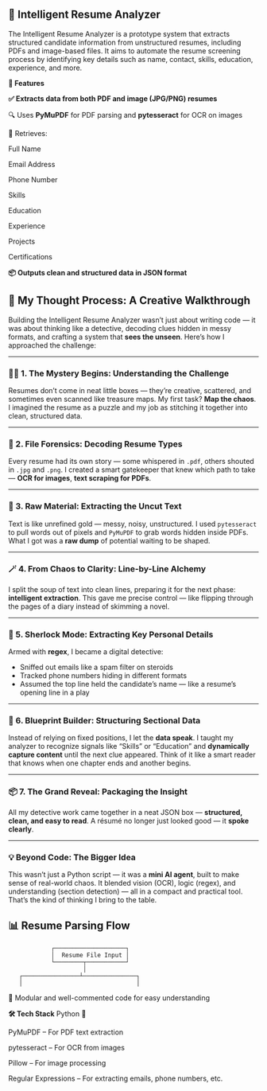 ## 🧠 **Intelligent Resume Analyzer**

The Intelligent Resume Analyzer is a prototype system that extracts structured candidate information from unstructured resumes, including PDFs and image-based files. It aims to automate the resume screening process by identifying key details such as name, contact, skills, education, experience, and more.

**📌 Features**

**✅ Extracts data from both PDF and image (JPG/PNG) resumes**

🔍 Uses **PyMuPDF** for PDF parsing and **pytesseract** for OCR on images

🧾 Retrieves:

Full Name

Email Address

Phone Number

Skills

Education

Experience

Projects

Certifications

**📦 Outputs clean and structured data in JSON format**

## 🧠 My Thought Process: A Creative Walkthrough

Building the Intelligent Resume Analyzer wasn’t just about writing code — it was about thinking like a detective, decoding clues hidden in messy formats, and crafting a system that **sees the unseen**. Here’s how I approached the challenge:

---

### 🕵️‍♀️ 1. The Mystery Begins: Understanding the Challenge

Resumes don’t come in neat little boxes — they’re creative, scattered, and sometimes even scanned like treasure maps. My first task? **Map the chaos**. I imagined the resume as a puzzle and my job as stitching it together into clean, structured data.

---

### 🧪 2. File Forensics: Decoding Resume Types

Every resume had its own story — some whispered in `.pdf`, others shouted in `.jpg` and `.png`. I created a smart gatekeeper that knew which path to take — **OCR for images**, **text scraping for PDFs**.

---

### 🧼 3. Raw Material: Extracting the Uncut Text

Text is like unrefined gold — messy, noisy, unstructured. I used `pytesseract` to pull words out of pixels and `PyMuPDF` to grab words hidden inside PDFs. What I got was a **raw dump** of potential waiting to be shaped.

---

### 🪄 4. From Chaos to Clarity: Line-by-Line Alchemy

I split the soup of text into clean lines, preparing it for the next phase: **intelligent extraction**. This gave me precise control — like flipping through the pages of a diary instead of skimming a novel.

---

### 🎯 5. Sherlock Mode: Extracting Key Personal Details

Armed with **regex**, I became a digital detective:
- Sniffed out emails like a spam filter on steroids  
- Tracked phone numbers hiding in different formats  
- Assumed the top line held the candidate’s name — like a resume’s opening line in a play

---

### 🧱 6. Blueprint Builder: Structuring Sectional Data

Instead of relying on fixed positions, I let the **data speak**. I taught my analyzer to recognize signals like “Skills” or “Education” and **dynamically capture content** until the next clue appeared. Think of it like a smart reader that knows when one chapter ends and another begins.

---

### 📦 7. The Grand Reveal: Packaging the Insight

All my detective work came together in a neat JSON box — **structured, clean, and easy to read**. A résumé no longer just looked good — it **spoke clearly**.

---

### 💡 Beyond Code: The Bigger Idea

This wasn’t just a Python script — it was a **mini AI agent**, built to make sense of real-world chaos. It blended vision (OCR), logic (regex), and understanding (section detection) — all in a compact and practical tool.  
That’s the kind of thinking I bring to the table.

## 📊 Resume Parsing Flow

                ┌────────────────────┐
                │  Resume File Input │
                └────────┬───────────┘
                         │
       ┌────────────────┴───────────────┐
       │                                │



📘 Modular and well-commented code for easy understanding

**🛠️ Tech Stack**
Python 🐍

PyMuPDF – For PDF text extraction

pytesseract – For OCR from images

Pillow – For image processing

Regular Expressions – For extracting emails, phone numbers, etc.
